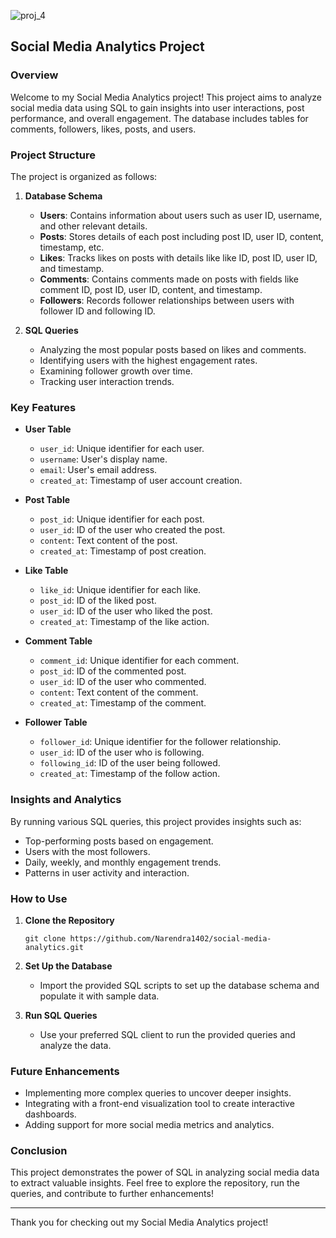 ![proj_4](https://github.com/user-attachments/assets/ee685baa-01a3-4d2f-a8a3-5237ba5a25b0)


## Social Media Analytics Project

### Overview

Welcome to my Social Media Analytics project! This project aims to analyze social media data using SQL to gain insights into user interactions, post performance, and overall engagement. The database includes tables for comments, followers, likes, posts, and users.

### Project Structure

The project is organized as follows:

1. **Database Schema**
   - **Users**: Contains information about users such as user ID, username, and other relevant details.
   - **Posts**: Stores details of each post including post ID, user ID, content, timestamp, etc.
   - **Likes**: Tracks likes on posts with details like like ID, post ID, user ID, and timestamp.
   - **Comments**: Contains comments made on posts with fields like comment ID, post ID, user ID, content, and timestamp.
   - **Followers**: Records follower relationships between users with follower ID and following ID.

2. **SQL Queries**
   - Analyzing the most popular posts based on likes and comments.
   - Identifying users with the highest engagement rates.
   - Examining follower growth over time.
   - Tracking user interaction trends.

### Key Features

- **User Table**
  - `user_id`: Unique identifier for each user.
  - `username`: User's display name.
  - `email`: User's email address.
  - `created_at`: Timestamp of user account creation.

- **Post Table**
  - `post_id`: Unique identifier for each post.
  - `user_id`: ID of the user who created the post.
  - `content`: Text content of the post.
  - `created_at`: Timestamp of post creation.

- **Like Table**
  - `like_id`: Unique identifier for each like.
  - `post_id`: ID of the liked post.
  - `user_id`: ID of the user who liked the post.
  - `created_at`: Timestamp of the like action.

- **Comment Table**
  - `comment_id`: Unique identifier for each comment.
  - `post_id`: ID of the commented post.
  - `user_id`: ID of the user who commented.
  - `content`: Text content of the comment.
  - `created_at`: Timestamp of the comment.

- **Follower Table**
  - `follower_id`: Unique identifier for the follower relationship.
  - `user_id`: ID of the user who is following.
  - `following_id`: ID of the user being followed.
  - `created_at`: Timestamp of the follow action.

### Insights and Analytics

By running various SQL queries, this project provides insights such as:

- Top-performing posts based on engagement.
- Users with the most followers.
- Daily, weekly, and monthly engagement trends.
- Patterns in user activity and interaction.

### How to Use

1. **Clone the Repository**
   ```
   git clone https://github.com/Narendra1402/social-media-analytics.git
   ```

2. **Set Up the Database**
   - Import the provided SQL scripts to set up the database schema and populate it with sample data.

3. **Run SQL Queries**
   - Use your preferred SQL client to run the provided queries and analyze the data.

### Future Enhancements

- Implementing more complex queries to uncover deeper insights.
- Integrating with a front-end visualization tool to create interactive dashboards.
- Adding support for more social media metrics and analytics.

### Conclusion

This project demonstrates the power of SQL in analyzing social media data to extract valuable insights. Feel free to explore the repository, run the queries, and contribute to further enhancements!

---

Thank you for checking out my Social Media Analytics project!

